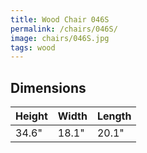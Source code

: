 ```yaml
---
title: Wood Chair 046S
permalink: /chairs/046S/
image: chairs/046S.jpg
tags: wood
---
```



## Dimensions

Height | Width | Length
-------|-------|-------
34.6"  | 18.1" | 20.1"